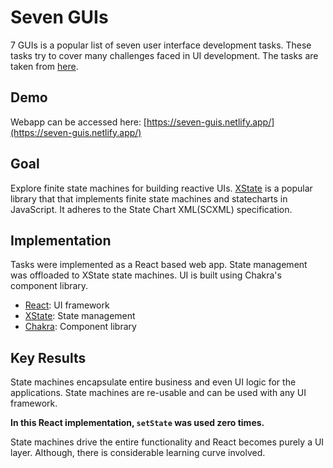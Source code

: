 # Seven GUIs

7 GUIs is a popular list of seven user interface development tasks. These tasks try to cover many challenges faced in UI development. The tasks are taken from [here](https://eugenkiss.github.io/7guis/).

## Demo

Webapp can be accessed here: [https://seven-guis.netlify.app/](https://seven-guis.netlify.app/)

## Goal

Explore finite state machines for building reactive UIs. [XState](1) is a popular library that that implements finite state machines and statecharts in JavaScript. It adheres to the State Chart XML(SCXML) specification.

## Implementation

Tasks were implemented as a React based web app. State management was offloaded to XState state machines. UI is built using Chakra's component library.

- [React](2): UI framework
- [XState](1): State management
- [Chakra](3): Component library

## Key Results

State machines encapsulate entire business and even UI logic for the applications. State machines are re-usable and can be used with any UI framework.

**In this React implementation, `setState` was used zero times.**

State machines drive the entire functionality and React becomes purely a UI layer. Although, there is considerable learning curve involved.

[1]: https://xstate.js.org/docs/
[2]: https://reactjs.org/
[3]: https://chakra-ui.com/
